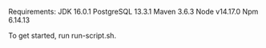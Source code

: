 Requirements:
JDK 16.0.1
PostgreSQL 13.3.1
Maven 3.6.3
Node v14.17.0
Npm 6.14.13

To get started, run run-script.sh.
